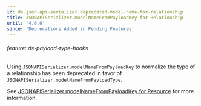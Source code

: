 ```yaml
---
id: ds.json-api-serializer.deprecated-model-name-for-relationship
title: JSONAPISerializer.modelNameFromPayloadKey for Relationship
until: '4.0.0'
since: 'Deprecations Added in Pending Features'
---
```

###### feature: ds-payload-type-hooks

Using `JSONAPISerializer.modelNameFromPayloadKey` to normalize the type of a
relationship has been deprecated in favor of
`JSONAPISerializer.modelNameFromPayloadType`.

See [JSONAPISerializer.modelNameFromPayloadKey for
Resource](#toc_jsonapiserializer-modelnamefrompayloadkey-for-resource) for more
information.
